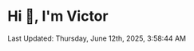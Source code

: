 <h1>Hi 👋, I'm Victor </h1>

<!--RECENT_ACTIVITY:start-->
<!--RECENT_ACTIVITY:end-->

<!--RECENT_ACTIVITY:last_update-->
Last Updated: Thursday, June 12th, 2025, 3:58:44 AM
<!--RECENT_ACTIVITY:last_update_end-->
